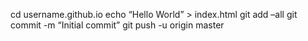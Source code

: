 cd username.github.io 
echo “Hello World” > index.html 
git add –all 
git commit -m “Initial commit” 
git push -u origin master
